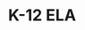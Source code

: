 ---
title: K-12 ELA

components:
- component_name: hero
  supertitle: K-12 ELA
  title: English for everyone
  description: Our meticulously-researched ELA courses build the skills that students need to become devoted readers, strong writers, and clear thinkers
  hero_img: "hero/k-12-ela-hero.svg"
---